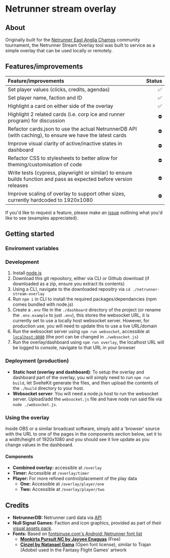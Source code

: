 # Netrunner stream overlay

## About

Originally built for the [Netrunner East Anglia Champs](https://alwaysberunning.net/tournaments/3848/-east-anglian-champs-) community tournament, the Netrunner Stream Overlay tool was built to service as a simple overlay that can be used locally or remotely.

## Features/improvements

| Feature/improvements                                                                                                | Status |
| :------------------------------------------------------------------------------------------------------------------ | -----: |
| Set player values (clicks, credits, agendas)                                                                        |     ✅ |
| Set player name, faction and ID                                                                                     |     ✅ |
| Highlight a card on either side of the overlay                                                                      |     ✅ |
| Highlight 2 related cards (i.e. corp ice and runner program) for discussion                                         |     ⛔ |
| Refactor cards.json to use the actual NetrunnerDB API (with caching), to ensure we have the latest cards            |     ⛔ |
| Improve visual clarity of active/inactive states in dashboard                                                       |     ⛔ |
| Refactor CSS to stylesheets to better allow for theming/customisation of code                                       |     ⛔ |
| Write tests (cypress, playwright or similar) to ensure builds function and pass as expected before version releases |     ⛔ |
| Improve scaling of overlay to support other sizes, currently hardcoded to 1920x1080                                 |     ⛔ |

If you'd like to request a feature, please make an [issue](https://github.com/AlexRodwell/netrunner-east-anglia-stream-overlay/issues/new) outlining what you'd like to see (examples appreciated).

## Getting started

### Enviroment variables

### Development

1. Install [node.js](https://nodejs.org/en)
2. Download this git repository, either via CLI or Github download (if downloaded as a zip, ensure you extract its contents)
3. Using a CLI, navigate to the downloaded repositry via `cd ./netrunner-stream-overlay`
4. Run `npm i` in CLI to install the required packages/dependancies (npm comes bundled with node.js)
5. Create a `.env` file in the `./dashboard` directory of the project (or rename the `.env.example` to just `.env`), this stores the websocket URL, it is currently set to use a locally host websocket server. However, for production use, you will need to update this to use a live URL/domain
6. Run the websocket server using `npm run websocket`, accessible at [`localhost:8080`](localhost:8080) (the port can be changed in `./websocket.js`)
7. Run the overlay/dashboard using `npm run overlay`, the localhost URL will be logged to console, navigate to that URL in your browser

### Deployment (production)

-   **Static host (overlay and dashboard)**: To setup the overlay and dashboard part of the overlay, you will simply need to run `npm run build`, let SvelteKit generate the files, and then upload the contents of the `./build` directory to your host.
-   **Websocket server**: You will need a node.js host to run the websocket server. Upload/add the `websocket.js` file and have node run said file via `node ./websocket.js`.

### Using the overlay

Inside OBS or a similar broadcast software, simply add a 'browser' source with the URL to one of the pages in the components section below, set it to a width/height of 1920x1080 and you should see it live update as you change values in the dashboard.

#### Components

-   **Combined overlay:** accessible at `/overlay`
-   **Timer:** Accessible at `/overlay/timer`
-   **Player:** For more refined control/placement of the play data
    -   **One:** Accessible at `/overlay/player/one`
    -   **Two:** Accessible at `/overlay/player/two`

## Credits

-   **NetrunnerDB:** Netrunner card data via [API](https://netrunnerdb.com/api/2.0/doc)
-   **Null Signal Games:** Faction and icon graphics, provided as part of their [visual assets pack](https://nullsignal.games/about/nsg-visual-assets/).
-   **Fonts:** Based on [fontsinuse.com's Android: Netrunner font list](https://fontsinuse.com/uses/15378/android-netrunner)
    -   [**Monkirta Pursuit NC by Jayvee Enaguas**](https://www.dafont.com/monkirta-pursuit-nc.font) (Free)
    -   [**Cinzel by Natanael Gama**](https://fonts.google.com/specimen/Cinzel) (Open font license), similar to Trajan (Adobe) used in the Fantasy Flight Games' artwork
